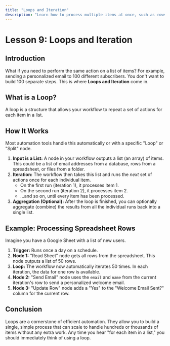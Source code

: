 ```yaml
---
title: "Loops and Iteration"
description: "Learn how to process multiple items at once, such as rows in a spreadsheet or files in a folder."
---
```

# Lesson 9: Loops and Iteration

## Introduction
What if you need to perform the same action on a list of items? For example, sending a personalized email to 100 different subscribers. You don't want to build 100 separate steps. This is where **Loops and Iteration** come in.

## What is a Loop?
A loop is a structure that allows your workflow to repeat a set of actions for each item in a list.

## How It Works
Most automation tools handle this automatically or with a specific "Loop" or "Split" node.

1.  **Input is a List:** A node in your workflow outputs a list (an array) of items. This could be a list of email addresses from a database, rows from a spreadsheet, or files from a folder.
2.  **Iteration:** The workflow then takes this list and runs the *next* set of actions once for each individual item.
    *   On the first run (iteration 1), it processes item 1.
    *   On the second run (iteration 2), it processes item 2.
    *   ...and so on, until every item has been processed.
3.  **Aggregation (Optional):** After the loop is finished, you can optionally aggregate (combine) the results from all the individual runs back into a single list.

## Example: Processing Spreadsheet Rows
Imagine you have a Google Sheet with a list of new users.

1.  **Trigger:** Runs once a day on a schedule.
2.  **Node 1:** "Read Sheet" node gets all rows from the spreadsheet. This node outputs a list of 50 rows.
3.  **Loop:** The workflow now automatically iterates 50 times. In each iteration, the data for one row is available.
4.  **Node 2:** "Send Email" node uses the `email` and `name` from the current iteration's row to send a personalized welcome email.
5.  **Node 3:** "Update Row" node adds a "Yes" to the "Welcome Email Sent?" column for the current row.

## Conclusion
Loops are a cornerstone of efficient automation. They allow you to build a single, simple process that can scale to handle hundreds or thousands of items without any extra work. Any time you hear "for each item in a list," you should immediately think of using a loop.
